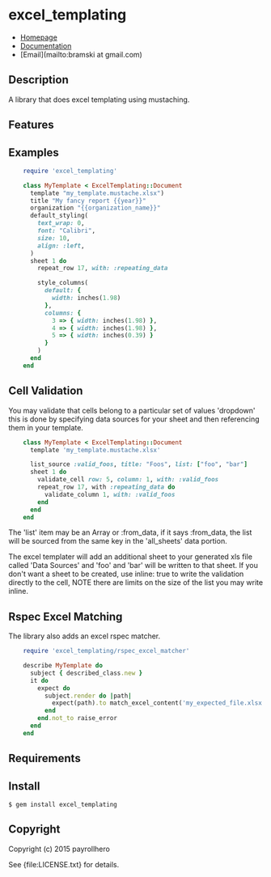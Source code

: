 # excel_templating

* [Homepage](https://rubygems.org/gems/excel_templating)
* [Documentation](http://rubydoc.info/gems/excel_templating/frames)
* [Email](mailto:bramski at gmail.com)

## Description

A library that does excel templating using mustaching.

## Features

## Examples
```ruby
    require 'excel_templating'

    class MyTemplate < ExcelTemplating::Document
      template "my_template.mustache.xlsx")
      title "My fancy report {{year}}"
      organization "{{organization_name}}"
      default_styling(
        text_wrap: 0,
        font: "Calibri",
        size: 10,
        align: :left,
      )
      sheet 1 do
        repeat_row 17, with: :repeating_data

        style_columns(
          default: {
            width: inches(1.98)
          },
          columns: {
            3 => { width: inches(1.98) },
            4 => { width: inches(1.98) },
            5 => { width: inches(0.39) }
          }
        )
      end
    end
```

## Cell Validation
You may validate that cells belong to a particular set of values 'dropdown'
this is done by specifying data sources for your sheet and then referencing
them in your template.
``` ruby
    class MyTemplate < ExcelTemplating::Document
      template 'my_template.mustache.xlsx'

      list_source :valid_foos, title: "Foos", list: ["foo", "bar"]
      sheet 1 do
        validate_cell row: 5, column: 1, with: :valid_foos
        repeat_row 17, with :repeating_data do
          validate_column 1, with: :valid_foos
        end
      end
    end
```

The 'list' item may be an Array or :from_data, if it says :from_data, the list
will be sourced from the same key in the 'all_sheets' data portion.

The excel templater will add an additional sheet to your generated xls
file called 'Data Sources' and 'foo' and 'bar' will be written to that sheet.
If you don't want a sheet to be created, use inline: true to write the validation
directly to the cell, NOTE there are limits on the size of the list
you may write inline.

## Rspec Excel Matching
The library also adds an excel rspec matcher.
```ruby
    require 'excel_templating/rspec_excel_matcher'

    describe MyTemplate do
      subject { described_class.new }
      it do
        expect do
          subject.render do |path|
            expect(path).to match_excel_content('my_expected_file.xlsx')
          end
        end.not_to raise_error
      end
    end
```

## Requirements

## Install

    $ gem install excel_templating

## Copyright

Copyright (c) 2015 payrollhero

See {file:LICENSE.txt} for details.
